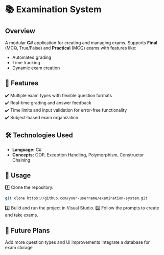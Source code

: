 # 📚 Examination System

## Overview
A modular **C#** application for creating and managing exams. Supports **Final** (MCQ, True/False) and **Practical** (MCQ) exams with features like:
- Automated grading  
- Time tracking  
- Dynamic exam creation  

## 🚀 Features
✔️ Multiple exam types with flexible question formats  
✔️ Real-time grading and answer feedback  
✔️ Time limits and input validation for error-free functionality  
✔️ Subject-based exam organization  

## 🛠️ Technologies Used
- **Language:** C#  
- **Concepts:** OOP, Exception Handling, Polymorphism, Constructor Chaining  

## 📌 Usage
1️⃣ Clone the repository:  
```bash
git clone https://github.com/your-username/examination-system.git
```
2️⃣ Build and run the project in Visual Studio.
3️⃣ Follow the prompts to create and take exams.

## 🔮 Future Plans
Add more question types and UI improvements
Integrate a database for exam storage
